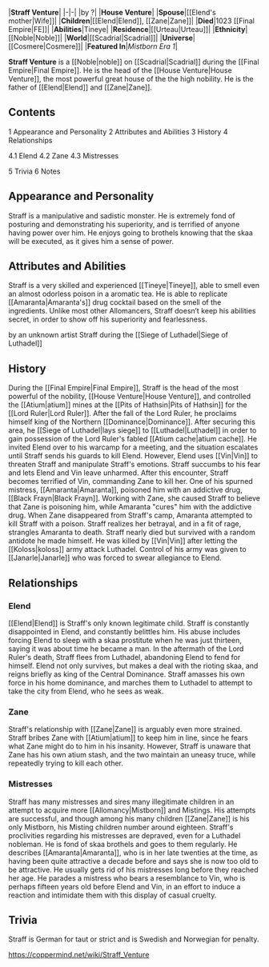 |**Straff Venture**|
|-|-|
|by ?|
|**House Venture**|
|**Spouse**|[[Elend's mother\|Wife]]|
|**Children**|[[Elend\|Elend]], [[Zane\|Zane]]|
|**Died**|1023 [[Final Empire\|FE]]|
|**Abilities**|Tineye|
|**Residence**|[[Urteau\|Urteau]]|
|**Ethnicity**|[[Noble\|Noble]]|
|**World**|[[Scadrial\|Scadrial]]|
|**Universe**|[[Cosmere\|Cosmere]]|
|**Featured In**|*Mistborn Era 1*|

**Straff Venture** is a [[Noble\|noble]] on [[Scadrial\|Scadrial]] during the [[Final Empire\|Final Empire]]. He is the head of the [[House Venture\|House Venture]], the most powerful great house of the the high nobility. He is the father of [[Elend\|Elend]] and [[Zane\|Zane]].

## Contents

1 Appearance and Personality
2 Attributes and Abilities
3 History
4 Relationships

4.1 Elend
4.2 Zane
4.3 Mistresses


5 Trivia
6 Notes


## Appearance and Personality
Straff is a manipulative and sadistic monster. He is extremely fond of posturing and demonstrating his superiority, and is terrified of anyone having power over him. He enjoys going to brothels knowing that the skaa will be executed, as it gives him a sense of power.

## Attributes and Abilities
Straff is a very skilled and experienced [[Tineye\|Tineye]], able to smell even an almost odorless poison in a aromatic tea. He is able to replicate [[Amaranta\|Amaranta's]] drug cocktail based on the smell of the ingredients. Unlike most other Allomancers, Straff doesn’t keep his abilities secret, in order to show off his superiority and fearlessness.

 by an unknown artist Straff during the [[Siege of Luthadel\|Siege of Luthadel]]
## History
During the [[Final Empire\|Final Empire]], Straff is the head of the most powerful of the nobility, [[House Venture\|House Venture]], and controlled the [[Atium\|atium]] mines at the [[Pits of Hathsin\|Pits of Hathsin]] for the [[Lord Ruler\|Lord Ruler]].
After the fall of the Lord Ruler, he proclaims himself king of the Northern [[Dominance\|Dominance]]. After securing this area, he [[Siege of Luthadel\|lays siege]] to [[Luthadel\|Luthadel]] in order to gain possession of the Lord Ruler's fabled [[Atium cache\|atium cache]].
He invited Elend over to his warcamp for a meeting, and the situation escalates until Straff sends his guards to kill Elend. However, Elend uses [[Vin\|Vin]] to threaten Straff and manipulate Straff's emotions. Straff succumbs to his fear and lets Elend and Vin leave unharmed. After this encounter, Straff becomes terrified of Vin, commanding Zane to kill her.
One of his spurned mistress, [[Amaranta\|Amaranta]], poisoned him with an addictive drug, [[Black Frayn\|Black Frayn]]. Working with Zane, she caused Straff to believe that Zane is poisoning him, while Amaranta "cures" him with the addictive drug. When Zane disappeared from Straff's camp, Amaranta attempted to kill Straff with a poison. Straff realizes her betrayal, and in a fit of rage, strangles Amaranta to death. Straff nearly died but survived with a random antidote he made himself.
He was killed by [[Vin\|Vin]] after letting the [[Koloss\|koloss]] army attack Luthadel. Control of his army was given to [[Janarle\|Janarle]] who was forced to swear allegiance to Elend.

## Relationships
### Elend
[[Elend\|Elend]] is Straff's only known legitimate child. Straff is constantly disappointed in Elend, and constantly belittles him. His abuse includes forcing Elend to sleep with a skaa prostitute when he was just thirteen, saying it was about time he became a man. In the aftermath of the Lord Ruler's death, Straff flees from Luthadel, abandoning Elend to fend for himself. Elend not only survives, but makes a deal with the rioting skaa, and reigns briefly as king of the Central Dominance. Straff amasses his own force in his home dominance, and marches them to Luthadel to attempt to take the city from Elend, who he sees as weak.

### Zane
Straff's relationship with [[Zane\|Zane]] is arguably even more strained. Straff bribes Zane with [[Atium\|atium]] to keep him in line, since he fears what Zane might do to him in his insanity. However, Straff is unaware that Zane has his own atium stash, and the two maintain an uneasy truce, while repeatedly trying to kill each other.

### Mistresses
Straff has many mistresses and sires many illegitimate children in an attempt to acquire more [[Allomancy\|Mistborn]] and Mistings. His attempts are successful, and though among his many children [[Zane\|Zane]] is his only Mistborn, his Misting children number around eighteen.
Straff's proclivities regarding his mistresses are depraved, even for a Luthadel nobleman. He is fond of skaa brothels and goes to them regularly. He describes [[Amaranta\|Amaranta]], who is in her late twenties at the time, as having been quite attractive a decade before and says she is now too old to be attractive. He usually gets rid of his mistresses long before they reached her age. He parades a mistress who bears a resemblance to Vin, who is perhaps fifteen years old before Elend and Vin, in an effort to induce a reaction and intimidate them with this display of casual cruelty.

## Trivia
Straff is German for taut or strict and is Swedish and Norwegian for penalty.


https://coppermind.net/wiki/Straff_Venture